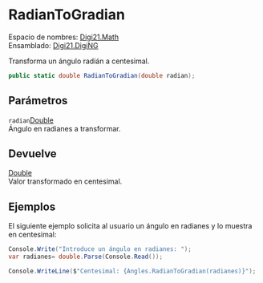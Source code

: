 # RadianToGradian

Espacio de nombres: [Digi21.Math](../../)  
Ensamblado: [Digi21.DigiNG](../../../)

Transforma un ángulo radián a centesimal.

```csharp
public static double RadianToGradian(double radian);
```

## Parámetros

`radian`[Double](https://docs.microsoft.com/en-us/dotnet/api/system.double?view=net-5.0)  
Ángulo en radianes a transformar.

## Devuelve

[Double](https://docs.microsoft.com/en-us/dotnet/api/system.double?view=net-5.0)  
Valor transformado en centesimal.

## Ejemplos

El siguiente ejemplo solicita al usuario un ángulo en radianes y lo muestra en centesimal:

```csharp
Console.Write("Introduce un ángulo en radianes: ");
var radianes= double.Parse(Console.Read());

Console.WriteLine($"Centesimal: {Angles.RadianToGradian(radianes)}");
```

